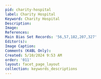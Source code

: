```yaml
---
pid: charity-hospital
label: Charity Hospital
Keyword: Charity Hospital
Description: 
Image: 
References: 
Main Bias Set Records: '56,57,182,207,327'
Editor(s): 
Image Caption: 
Comments (K4BL Only): 
Created: 5/10/2024 9:53 AM
order: '011'
layout: facet_page_layout
collection: keywords_descriptions
---
```

